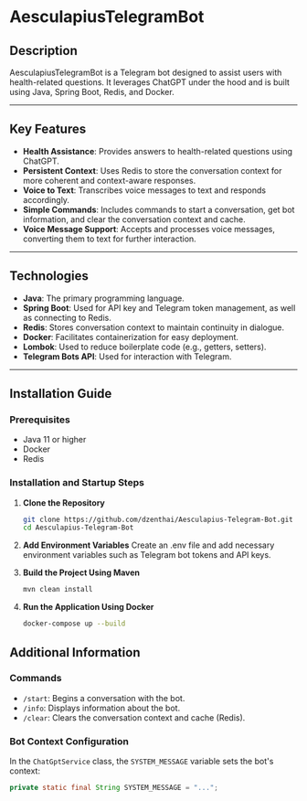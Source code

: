 # AesculapiusTelegramBot

## **Description**

AesculapiusTelegramBot is a Telegram bot designed to assist users with health-related questions. It leverages ChatGPT under the hood and is built using Java, Spring Boot, Redis, and Docker.

---

## **Key Features**

- **Health Assistance**: Provides answers to health-related questions using ChatGPT.
- **Persistent Context**: Uses Redis to store the conversation context for more coherent and context-aware responses.
- **Voice to Text**: Transcribes voice messages to text and responds accordingly.
- **Simple Commands**: Includes commands to start a conversation, get bot information, and clear the conversation context and cache.
- **Voice Message Support**: Accepts and processes voice messages, converting them to text for further interaction.

---

## **Technologies**

- **Java**: The primary programming language.
- **Spring Boot**: Used for API key and Telegram token management, as well as connecting to Redis.
- **Redis**: Stores conversation context to maintain continuity in dialogue.
- **Docker**: Facilitates containerization for easy deployment.
- **Lombok**: Used to reduce boilerplate code (e.g., getters, setters).
- **Telegram Bots API**: Used for interaction with Telegram.

---

## **Installation Guide**

### **Prerequisites**

- Java 11 or higher
- Docker
- Redis

### **Installation and Startup Steps**

1. **Clone the Repository**
   ```bash
   git clone https://github.com/dzenthai/Aesculapius-Telegram-Bot.git
   cd Aesculapius-Telegram-Bot
   
2. **Add Environment Variables**
   Create an .env file and add necessary environment variables such as Telegram bot tokens and API keys.

3. **Build the Project Using Maven**
   ```bash
   mvn clean install

4. **Run the Application Using Docker**
   ```bash
   docker-compose up --build

## **Additional Information**

### **Commands**

- `/start`: Begins a conversation with the bot.
- `/info`: Displays information about the bot.
- `/clear`: Clears the conversation context and cache (Redis).

### **Bot Context Configuration**

In the `ChatGptService` class, the `SYSTEM_MESSAGE` variable sets the bot's context:

```java
private static final String SYSTEM_MESSAGE = "...";



